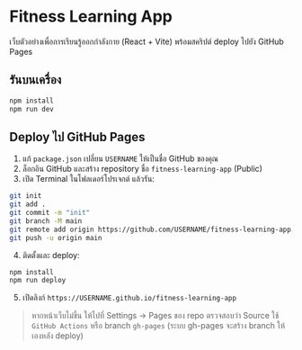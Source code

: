 # Fitness Learning App

เว็บตัวอย่างเพื่อการเรียนรู้ออกกำลังกาย (React + Vite) พร้อมสคริปต์ deploy ไปยัง GitHub Pages

## รันบนเครื่อง
```bash
npm install
npm run dev
```

## Deploy ไป GitHub Pages
1) แก้ `package.json` เปลี่ยน `USERNAME` ให้เป็นชื่อ GitHub ของคุณ
2) ล็อกอิน GitHub และสร้าง repository ชื่อ `fitness-learning-app` (Public)
3) เปิด Terminal ในโฟลเดอร์โปรเจกต์ แล้วรัน:
```bash
git init
git add .
git commit -m "init"
git branch -M main
git remote add origin https://github.com/USERNAME/fitness-learning-app.git
git push -u origin main
```
4) ติดตั้งและ deploy:
```bash
npm install
npm run deploy
```
5) เปิดลิงก์ `https://USERNAME.github.io/fitness-learning-app`

> หากหน้าเว็บไม่ขึ้น ให้ไปที่ Settings → Pages ของ repo ตรวจสอบว่า Source ใช้ `GitHub Actions` หรือ branch `gh-pages` (ระบบ gh-pages จะสร้าง branch ให้เองหลัง deploy)
